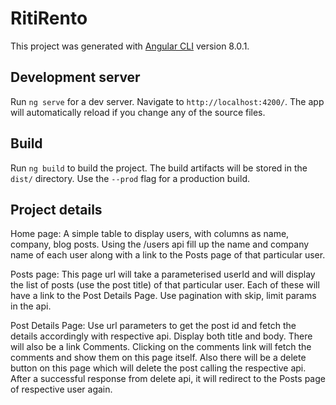 # RitiRento

This project was generated with [Angular CLI](https://github.com/angular/angular-cli) version 8.0.1.

## Development server

Run `ng serve` for a dev server. Navigate to `http://localhost:4200/`. The app will automatically reload if you change any of the source files.


## Build

Run `ng build` to build the project. The build artifacts will be stored in the `dist/` directory. Use the `--prod` flag for a production build.


## Project details
Home page: A simple table to display users, with columns as name, company, blog posts.
Using the /users api fill up the name and company name of each user along with a link to the
Posts page of that particular user.

Posts page: This page url will take a parameterised userId and will display the list of posts (use
the post title) of that particular user. Each of these will have a link to the Post Details Page. Use
pagination with skip, limit params in the api.

Post Details Page: Use url parameters to get the post id and fetch the details accordingly with
respective api. Display both title and body. There will also be a link Comments. Clicking on the
comments link will fetch the comments and show them on this page itself. Also there will be a
delete button on this page which will delete the post calling the respective api. After a successful
response from delete api, it will redirect to the Posts page of respective user again.
